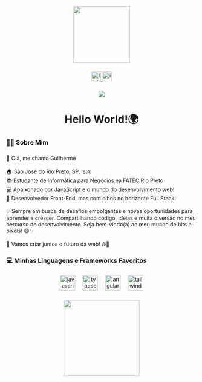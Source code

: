 <div align="center">
  <img height="150" src="https://media2.giphy.com/media/3oKIPnAiaMCws8nOsE/giphy.gif?cid=ecf05e47c70ys80yu08rgtshnesb0zk5hff8vgmu27j76fww&ep=v1_gifs_search&rid=giphy.gif&ct=g"  />
</div>

###

<div align="center">
  <a href="https://www.linkedin.com/in/guilherme-carmona-abb02b239/" target="_blank">
    <img src="https://img.shields.io/static/v1?message=LinkedIn&logo=linkedin&label=&color=0077B5&logoColor=white&labelColor=&style=for-the-badge" height="25" alt="linkedin logo"  />
  </a>
  <a href="https://www.instagram.com/imkarmona" target="_blank">
    <img src="https://img.shields.io/static/v1?message=Instagram&logo=instagram&label=&color=E4405F&logoColor=white&labelColor=&style=for-the-badge" height="25" alt="instagram logo"  />
  </a>
</div>

###

<div align="center">
  <img src="https://visitor-badge.laobi.icu/badge?page_id=imkarmona.imkarmona&"  />
</div>

###

<h1 align="center">Hello World!🌍</h1>

###

<h3 align="left">👩‍💻  Sobre Mim</h3>

###

<p align="left">👋 Olá, me chamo Guilherme<br><br>🏠  São José do Rio Preto, SP, 🇧🇷<br>📚 Estudante de Informática para Negócios na FATEC Rio Preto<br>💻 Apaixonado por JavaScript e o mundo do desenvolvimento web!<br>🌟 Desenvolvedor Front-End, mas com olhos no horizonte Full Stack!<br><br>💡 Sempre em busca de desafios empolgantes e novas oportunidades para aprender e crescer. Compartilhando código, ideias e muita diversão no meu percurso de desenvolvimento. Seja bem-vindo(a) ao meu mundo de bits e pixels! 😄✨<br><br>🚀 Vamos criar juntos o futuro da web! 🌐💫</p>

###

<h3 align="left">💻 Minhas Linguagens e Frameworks Favoritos</h3>

###

<div align="center">
  <img src="https://img.shields.io/badge/JavaScript-F7DF1E?logo=javascript&logoColor=black&style=for-the-badge" height="40" alt="javascript logo"  />
  <img width="12" />
  <img src="https://img.shields.io/badge/TypeScript-3178C6?logo=typescript&logoColor=white&style=for-the-badge" height="40" alt="typescript logo"  />
  <img width="12" />
  <img src="https://img.shields.io/badge/Angular-DD0031?logo=angular&logoColor=white&style=for-the-badge" height="40" alt="angularjs logo"  />
  <img width="12" />
  <img src="https://img.shields.io/badge/Tailwind CSS-06B6D4?logo=tailwindcss&logoColor=black&style=for-the-badge" height="40" alt="tailwindcss logo"  />
</div>

###

<div align="center">
  <img height="200" src="https://media0.giphy.com/media/6KGPoV1Z61IpDZyTeN/giphy.gif?cid=ecf05e4765rbff307fylp5buarkthuwvdj11rq6p68id18mk&ep=v1_gifs_related&rid=giphy.gif&ct=g"  />
</div>

###
